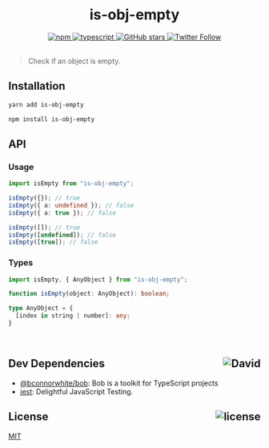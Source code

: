 <div align="center">
  <h1>is-obj-empty</h1>
  <a href="https://npmjs.com/package/is-obj-empty">
    <img alt="npm" src="https://img.shields.io/npm/v/is-obj-empty.svg">
  </a>
  <a href="https://github.com/bconnorwhite/is-obj-empty">
    <img alt="typescript" src="https://img.shields.io/github/languages/top/bconnorwhite/is-obj-empty.svg">
  </a>
  <a href="https://github.com/bconnorwhite/is-obj-empty">
    <img alt="GitHub stars" src="https://img.shields.io/github/stars/bconnorwhite/is-obj-empty?label=Stars%20Appreciated%21&style=social">
  </a>
  <a href="https://twitter.com/bconnorwhite">
    <img alt="Twitter Follow" src="https://img.shields.io/twitter/follow/bconnorwhite.svg?label=%40bconnorwhite&style=social">
  </a>
</div>

<br />

> Check if an object is empty.

## Installation

```bash
yarn add is-obj-empty
```

```bash
npm install is-obj-empty
```

## API

### Usage

```ts
import isEmpty from "is-obj-empty";

isEmpty({}); // true
isEmpty({ a: undefined }); // false
isEmpty({ a: true }); // false

isEmpty([]); // true
isEmpty([undefined]); // false
isEmpty([true]); // false
```

### Types
```ts
import isEmpty, { AnyObject } from "is-obj-empty";

function isEmpty(object: AnyObject): boolean;

type AnyObject = {
  [index in string | number]: any;
}
```

<br />

<h2>Dev Dependencies<img align="right" alt="David" src="https://img.shields.io/david/dev/bconnorwhite/is-obj-empty.svg"></h2>

- [@bconnorwhite/bob](https://www.npmjs.com/package/@bconnorwhite/bob): Bob is a toolkit for TypeScript projects
- [jest](https://www.npmjs.com/package/jest): Delightful JavaScript Testing.

<h2>License <img align="right" alt="license" src="https://img.shields.io/npm/l/is-obj-empty.svg"></h2>

[MIT](https://opensource.org/licenses/MIT)
